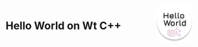 <a>
	<img width=100 height=100 src="logo.png" align="right">
	<h1 align="Left"> Hello World on Wt C++ </h1> 
</a>


